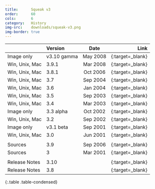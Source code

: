 ```yaml
---
title:      Squeak v3
order:      60
cols:       6
category:   History
img-src:    downloads/squeak-v3.png
img-border: true
---
```


|                   | Version     | Date     | Link                                                        |
| ----------------- |:----------- |:--------:| -----------------------------------------------------------:|
| Image only        | v3.10 gamma | May 2008 | [<i class="fa fa-download"></i>][310]{:target=_blank}       |
| Win, Unix, Mac    | 3.9.1       | Mar 2008 | [<i class="fa fa-external-link"></i>][39]{:target=_blank}   |
| Win, Unix, Mac    | 3.8.1       | Oct 2006 | [<i class="fa fa-external-link"></i>][38]{:target=_blank}   |
| Win, Unix, Mac    | 3.7         | Sep 2004 | [<i class="fa fa-external-link"></i>][37]{:target=_blank}   |
| Win, Unix, Mac    | 3.6         | Jan 2004 | [<i class="fa fa-external-link"></i>][36]{:target=_blank}   |
| Win, Unix, Mac    | 3.5         | Sep 2003 | [<i class="fa fa-external-link"></i>][35]{:target=_blank}   |
| Win, Unix, Mac    | 3.4         | Mar 2003 | [<i class="fa fa-external-link"></i>][34]{:target=_blank}   |
| Image only        | 3.3 alpha   | Oct 2002 | [<i class="fa fa-download"></i>][33]{:target=_blank}        |
| Win, Unix, Mac    | 3.2         | Sep 2002 | [<i class="fa fa-external-link"></i>][32]{:target=_blank}   |
| Image only        | v3.1 beta   | Sep 2001 | [<i class="fa fa-download"></i>][31]{:target=_blank}        |
| Win, Unix, Mac    | 3.0         | Jun 2001 | [<i class="fa fa-external-link"></i>][30]{:target=_blank}   |
|                   |             |          |                                                             |
| Sources           | 3.9         | Sep 2006 | [<i class="fa fa-download"></i>][39s]{:target=_blank}       |
| Sources           | 3           | Mar 2001 | [<i class="fa fa-download"></i>][3s]{:target=_blank}        |
|                   |             |          |                                                             |
| Release Notes     | 3.10        |          | [<i class="fa fa-external-link"></i>][310r]{:target=_blank} |
| Release Notes     | 3.8         |          | [<i class="fa fa-external-link"></i>][38r]{:target=_blank}  |
{:.table .table-condensed}

[310]: https://files.squeak.org/3.10gamma/Squeak3.10.gamma.7159.zip
[39]: https://files.squeak.org/3.9/
[38]: https://files.squeak.org/3.8/
[37]: https://files.squeak.org/3.7/
[36]: https://files.squeak.org/3.6/
[35]: https://files.squeak.org/3.5/
[34]: https://files.squeak.org/3.4/
[33]: https://files.squeak.org/3.3alpha/Squeak3.3a-4981.zip
[32]: https://files.squeak.org/3.2/
[31]: https://files.squeak.org/3.1beta/Squeak-3.1b.zip
[30]: https://files.squeak.org/3.0/
[39s]: https://files.squeak.org/sources_files/SqueakV39.sources.gz
[3s]: https://files.squeak.org/sources_files/SqueakV3.sources.gz
[310r]: https://wiki.squeak.org/squeak/5919
[38r]: https://wiki.squeak.org/squeak/3832
